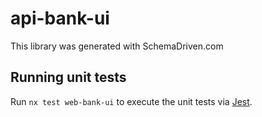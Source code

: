 
# api-bank-ui

This library was generated with SchemaDriven.com

## Running unit tests

Run `nx test web-bank-ui` to execute the unit tests via [Jest](https://jestjs.io).

